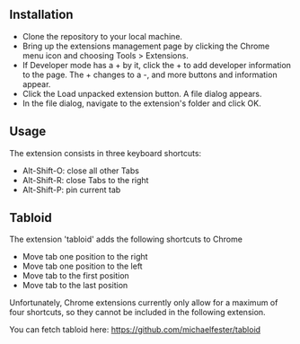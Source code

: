 ## Installation

* Clone the repository to your local machine.
* Bring up the extensions management page by clicking the Chrome menu icon and choosing Tools > Extensions.
* If Developer mode has a + by it, click the + to add developer information to the page. The + changes to a -, and more buttons and information appear.
* Click the Load unpacked extension button. A file dialog appears.
* In the file dialog, navigate to the extension's folder and click OK.

## Usage

The extension consists in three keyboard shortcuts:

* Alt-Shift-O: close all other Tabs
* Alt-Shift-R: close Tabs to the right
* Alt-Shift-P: pin current tab

## Tabloid

The extension 'tabloid' adds the following shortcuts to Chrome

* Move tab one position to the right
* Move tab one position to the left
* Move tab to the first position
* Move tab to the last position

Unfortunately, Chrome extensions currently only allow for a maximum of four shortcuts, so they cannot be included in the following extension.

You can fetch tabloid here: https://github.com/michaelfester/tabloid